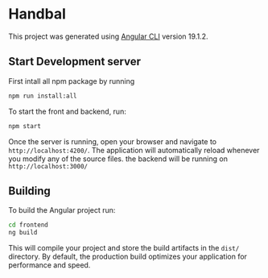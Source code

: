 # Handbal

This project was generated using [Angular CLI](https://github.com/angular/angular-cli) version 19.1.2.

## Start Development server

First intall all npm package by running

```bash
npm run install:all
```

To start the front and backend, run:

```bash
npm start
```

Once the server is running, open your browser and navigate to `http://localhost:4200/`. The application will automatically reload whenever you modify any of the source files.
the backend will be running on `http://localhost:3000/`

## Building

To build the Angular project run:

```bash
cd frontend
ng build
```

This will compile your project and store the build artifacts in the `dist/` directory. By default, the production build optimizes your application for performance and speed.
